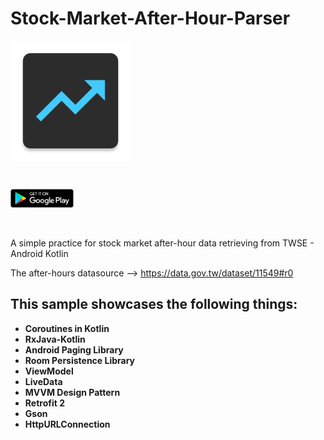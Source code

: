 # Stock-Market-After-Hour-Parser
[<img align="center" src ="app/src/main/res/mipmap-xxxhdpi/ic_app_icon.png">](https://play.google.com/store/apps/details?id=com.shigaga.makitonoto)<br>

<br>

[<img src="app/src/main/res/mipmap-xxxhdpi/googleplay_logo.png" width="20%" height="20%" align="center" valign="center">](https://play.google.com/store/apps/details?id=com.shigaga.makitonoto)<br><br><br>


A simple practice for stock market after-hour data retrieving from TWSE  - Android Kotlin<br>


The after-hours datasource --> https://data.gov.tw/dataset/11549#r0 <br>


## This sample showcases the following things:

- **Coroutines in Kotlin**
- **RxJava-Kotlin**
- **Android Paging Library**
- **Room Persistence Library**
- **ViewModel**
- **LiveData**
- **MVVM Design Pattern**
- **Retrofit 2**
- **Gson**
- **HttpURLConnection**
